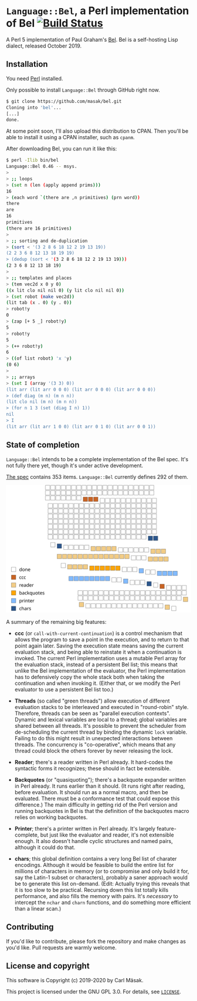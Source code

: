 # `Language::Bel`, a Perl implementation of Bel [![Build Status](https://secure.travis-ci.org/masak/bel.svg?branch=master)](http://travis-ci.org/masak/bel)

A Perl 5 implementation of Paul Graham's [Bel](http://www.paulgraham.com/bel.html).
Bel is a self-hosting Lisp dialect, released October 2019.

## Installation

You need [Perl](https://www.perl.org/get.html) installed.

Only possible to install `Language::Bel` through GitHub right now.

```sh
$ git clone https://github.com/masak/bel.git
Cloning into 'bel'...
[...]
done.
```

At some point soon, I'll also upload this distribution to CPAN.
Then you'll be able to install it using a CPAN installer, such as `cpanm`.

After downloading Bel, you can run it like this:

```sh
$ perl -Ilib bin/bel
Language::Bel 0.46 -- msys.
>
> ;; loops
> (set n (len (apply append prims)))
16
> (each word `(there are ,n primitives) (prn word))
there
are
16
primitives
(there are 16 primitives)
>
> ;; sorting and de-duplication
> (sort < '(3 2 8 6 18 12 2 19 13 19))
(2 2 3 6 8 12 13 18 19 19)
> (dedup (sort < '(3 2 8 6 18 12 2 19 13 19)))
(2 3 6 8 12 13 18 19)
>
> ;; templates and places
> (tem vec2d x 0 y 0)
((x lit clo nil nil 0) (y lit clo nil nil 0))
> (set robot (make vec2d))
(lit tab (x . 0) (y . 0))
> robot!y
0
> (zap [+ 5 _] robot!y)
5
> robot!y
5
> (++ robot!y)
6
> ((of list robot) 'x 'y)
(0 6)
>
> ;; arrays
> (set I (array '(3 3) 0))
(lit arr (lit arr 0 0 0) (lit arr 0 0 0) (lit arr 0 0 0))
> (def diag (m n) (m n n))
(lit clo nil (m n) (m n n))
> (for n 1 3 (set (diag I n) 1))
nil
> I
(lit arr (lit arr 1 0 0) (lit arr 0 1 0) (lit arr 0 0 1))
```

## State of completion

`Language::Bel` intends to be a complete implementation of the Bel spec.
It's not fully there yet, though it's under active development.

[The spec](https://github.com/masak/bel/blob/master/pg/bel.bel) contains 353 items.
`Language::Bel` currently defines 292 of them.

![292 of 353 definitions](images/definitions.svg)

A summary of the remaining big features:

* **ccc** (or `call-with-current-continuation`) is a control mechanism that allows the
  program to save a point in the execution, and to return to that point again later.
  Saving the execution state means saving the current evaluation stack, and being able
  to reinstate it when a continuation is invoked. The current Perl implementation uses
  a mutable Perl array for the evaluation stack, instead of a persistent Bel list; this
  means that unlike the Bel implementation of the evaluator, the Perl implementation
  has to defensively copy the whole stack both when taking the continuation and when
  invoking it. (Either that, or we modify the Perl evaluator to use a persistent
  Bel list too.)

* **Threads** (so called "green threads") allow execution of different evaluation
  stacks to be interleaved and executed in "round-robin" style. Therefore, threads
  can be seen as "parallel execution contexts". Dynamic and lexical variables are
  local to a thread; global variables are shared between all threads. It's possible
  to prevent the scheduler from de-scheduling the current thread by binding the
  dynamic `lock` variable. Failing to do this might result in unexpected interactions
  between threads. The concurrency is "co-operative", which means that any thread
  could block the others forever by never releasing the lock.

* **Reader**; there's a reader written in Perl already. It hard-codes the syntactic
  forms it recognizes; these should in fact be extensible.

* **Backquotes** (or "quasiquoting"); there's a backquote expander written in Perl
  already. It runs earlier than it should. (It runs right after reading, before
  evaluation. It should run as a normal macro, and then be evaluated. There must be
  a conformance test that could expose this difference.) The main difficulty in
  getting rid of the Perl version and running backquotes in Bel is that the
  definition of the backquotes macro relies on working backquotes.

* **Printer**; there's a printer written in Perl already. It's largely
  feature-complete, but just like the evaluator and reader, it's not extensible
  enough. It also doesn't handle cyclic structures and named pairs, although it
  could do that.

* **chars**; this global definition contains a very long Bel list of charater
  encodings. Although it would be feasible to build the entire list
  for millions of characters in memory (or to compromise and only build it for,
  say the Latin-1 subset or characters), probably a saner approach would be to
  generate this list on-demand. (Edit: Actually trying this reveals that it is
  too slow to be practical. Recursing down this list totally kills performance,
  and also fills the memory with pairs. It's _necessary_ to intercept the `nchar`
  and `charn` functions, and do something more efficient than a linear scan.)

## Contributing

If you'd like to contribute, please fork the repository and make changes as you'd like.
Pull requests are warmly welcome.

## License and copyright

This software is Copyright (c) 2019-2020 by Carl Mäsak.

This project is licensed under the GNU GPL 3.0.
For details, see [`LICENSE`](https://github.com/masak/bel/blob/master/LICENSE).
